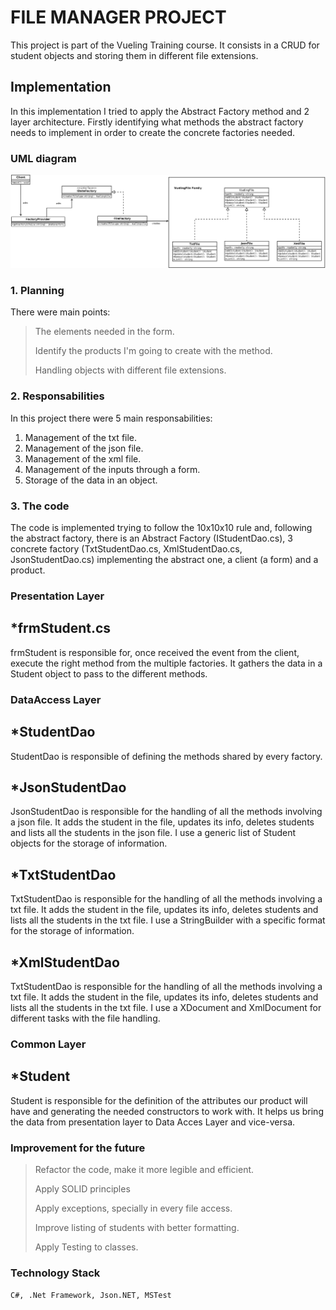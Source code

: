 # FILE MANAGER PROJECT

This project is part of the Vueling Training course. It consists in a CRUD for student objects and storing them in different file extensions.

## Implementation

In this implementation I tried to apply the Abstract Factory method and 2 layer architecture. Firstly identifying what methods the abstract factory needs to implement in order to create the concrete factories needed.

### UML diagram

![alt text](FileManager.png)

### 1. Planning

There were main points:

> The elements needed in the form.
>
> Identify the products I'm going to create with the method.
> 
> Handling objects with different file extensions.

### 2. Responsabilities

In this project there were 5 main responsabilities:

1. Management of the txt file.
2. Management of the json file.
3. Management of the xml file.
4. Management of the inputs through a form.
5. Storage of the data in an object.

### 3. The code

The code is implemented trying to follow the 10x10x10 rule and, following the abstract factory, there is an Abstract Factory (IStudentDao.cs), 3 concrete factory (TxtStudentDao.cs, XmlStudentDao.cs, JsonStudentDao.cs) implementing the abstract one, a client (a form) and a product.

### Presentation Layer

## *frmStudent.cs

frmStudent is responsible for, once received the event from the client, execute the right method from the multiple factories. It gathers the data in a Student object to pass to the different methods.

### DataAccess Layer

## *StudentDao

StudentDao is responsible of defining the methods shared by every factory.

## *JsonStudentDao

JsonStudentDao is responsible for the handling of all the methods involving a json file. It adds the student in the file, updates its info, deletes students and lists all the students in the json file.
I use a generic list of Student objects for the storage of information.

## *TxtStudentDao

TxtStudentDao is responsible for the handling of all the methods involving a txt file. It adds the student in the file, updates its info, deletes students and lists all the students in the txt file.
I use a StringBuilder with a specific format for the storage of information.

## *XmlStudentDao

TxtStudentDao is responsible for the handling of all the methods involving a txt file. It adds the student in the file, updates its info, deletes students and lists all the students in the txt file.
I use a XDocument and XmlDocument for different tasks with the file handling.

### Common Layer

## *Student

Student is responsible for the definition of the attributes our product will have and generating the needed constructors to work with.
It helps us bring the data from presentation layer to Data Acces Layer and vice-versa.

### Improvement for the future

> Refactor the code, make it more legible and efficient.
>
> Apply SOLID principles
> 
> Apply exceptions, specially in every file access.
> 
> Improve listing of students with better formatting.
>
> Apply Testing to classes.

### Technology Stack

`C#, .Net Framework, Json.NET, MSTest`